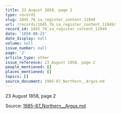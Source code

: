 ```yaml
---
title: 23 August 1858, page 2
type: records
slug: 1845_76_sa_register_content_11849
url: /records/1845_76_sa_register_content_11849/
record_id: 1845_76_sa_register_content_11849
date: '1858-08-23'
date_display: null
volume: null
issue_number: null
page: '2'
article_type: other
issue_reference: 23 August 1858, page 2
people_mentioned: []
places_mentioned: []
topics: []
source_document: 1985-87_Northern__Argus.md
---
```


23 August 1858, page 2

Source: [1985-87_Northern__Argus.md](/downloads/markdown/1985-87_Northern__Argus.md)
